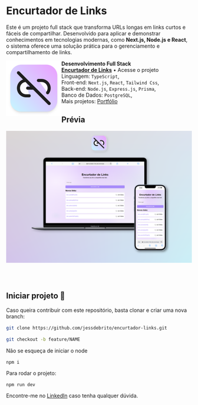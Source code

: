 # Encurtador de Links

Este é um projeto full stack que transforma URLs longas em links curtos e fáceis de compartilhar. Desenvolvido para aplicar e demonstrar conhecimentos em tecnologias modernas, como **Next.js, Node.js e React**, o sistema oferece uma solução prática para o gerenciamento e compartilhamento de links.

[<img align="left" height="150px" width="150px" alt="logo" src="./app/favicon.ico"/>](https://linkcurto.vercel.app/)

**Desenvolvimento Full Stack** \
[**Encurtador de Links**](https://linkcurto.vercel.app/) • Acesse o projeto \
Linguagem: `TypeScript`,\
Front-end: `Next.js`, `React`, `Tailwind Css`,\
Back-end: `Node.js`, `Express.js`, `Prisma`,\
Banco de Dados: `PostgreSQL`,\
Mais projetos: [Portfólio](https://jessdebrito.com/)

## Prévia
[<img align="center" alt="preview" src="./public/preview.png"/>](https://linkcurto.vercel.app/)


<br/><br/>
## Iniciar projeto 🚀

Caso queira contribuir com este repositório, basta clonar e criar uma nova branch:
```bash
git clone https://github.com/jessdebrito/encurtador-links.git
```

```bash
git checkout -b feature/NAME
```

Não se esqueça de iniciar o node
```
npm i
```

Para rodar o projeto:
```
npm run dev
```

Encontre-me no [LinkedIn](https://www.linkedin.com/in/jessica-de-brito/) caso tenha qualquer dúvida.
